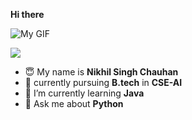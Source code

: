 **Hi there**

![My GIF](https://cdn.dribbble.com/users/1783374/screenshots/10971607/media/f8306d5fa8106661e6cdf9ec756dbe28.gif)




<img src="https://user-images.githubusercontent.com/73097560/115834477-dbab4500-a447-11eb-908a-139a6edaec5c.gif">

- 😇 My name is **Nikhil Singh Chauhan**
- 📖 currently pursuing **B.tech** in **CSE-AI**
- 🌱 I’m currently learning **Java**
- 💬 Ask me about **Python**  

